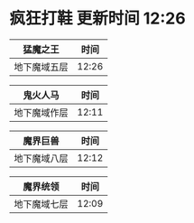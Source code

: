 # 疯狂打鞋 更新时间 12:26

| 猛魔之王   | 时间    |
|--------|-------|
| 地下魔域五层 | 12:26 |

| 鬼火人马   | 时间    |
|--------|-------|
| 地下魔域作层 | 12:11 |

| 魔界巨兽   | 时间    |
|--------|-------|
| 地下魔域八层 | 12:12 |

| 魔界统领   | 时间    |
|--------|-------|
| 地下魔域七层 | 12:09 |